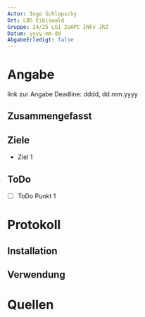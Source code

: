 ```yaml
---
Autor: Ingo Schlapschy
Ort: LBS Eibiswald
Gruppe: 24/25 LG1 2aAPC INFv JRZ
Datum: yyyy-mm-dd
AbgabeErledigt: false
---
```

# Angabe
link zur Angabe
Deadline: dddd, dd.mm.yyyy
## Zusammengefasst
## Ziele
- Ziel 1
## ToDo
- [ ] ToDo Punkt 1
# Protokoll
## Installation
## Verwendung
# Quellen